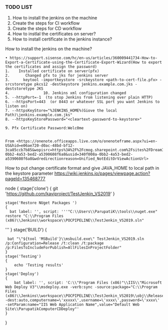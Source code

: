 

### TODO LIST

1. How to install the jenkins on the machine
2. Create the steps for CI workflow 
3. Create the steps for CD workflow
4. How to instlal the certificates on server?
5. How to install certificate in the jenkins instance?


How to install the jenkins on the machine?



	• https://support.sisense.com/hc/en-us/articles/360009441734-How-to-Export-a-Certificate-using-the-Certificate-Export-Wizard(How to export the certificates and assign the password)
	1.    Installed certificate on server(pfx) 
	2.       Changed pfx to jks for jenkins server 
	3.      keytool -importkeystore -srckeystore <path-to-cert-file.pfx> -srcstoretype pkcs12 -destkeystore jenkins.example.com.jks -deststoretype JKS 
	4.               10. Jenkins xml configuration changed  
	5. --httpPort=-1  (to stop Jenkins from listening over plain HTTP) 
	6. --httpsPort=443  (or 8443 or whatever SSL port you want Jenkins to listen on) 
	7. --httpsKeyStore="%JENKINS_HOME%(Giove the local Path)\jenkins.example.com.jks" 
	8. --httpsKeyStorePassword="<cleartext-password-to-keystore>" 
	 
	9. Pfx Certificate Password:Welc0me 
	 
	
	From <https://onenote.officeapps.live.com/o/onenoteframe.aspx?ui=en-US&hid=e06ae720-d0ac-48bd-bf12-3ca85ccb7b85&wopisrc=https%3A%2F%2Fcmog.sharepoint.com%2Fsites%2FDreamIT%2F_vti_bin%2Fwopi.ashx%2Ffolders%2F0716eb92061f43cd98cb2784d1391c54&wdorigin=teams&embed=1&embedded=1&removeshareui=1&hideheader=0&hidepagesearch=1&disablefile=0&disableview=0&disableprint=1&disablechat=1&jsapi=1&newsession=1&corrid=340f008a-0bb2-4a53-bed2-a5390608f6a8&usid=340f008a-0bb2-4a53-bed2-a5390608f6a8&wdredirectionreason=Unified_NotEditOrViewActionUrl> 
	
	
How to put change certificate format and give JAVA_HOME to local path in the keystore parameter
https://wiki.jenkins.io/pages/viewpage.action?pageId=135468777



node {
    stage('clone')
    {
      git 'https://github.com/kaviproject/TestJenkin_VS2019'
    }

    stage('Restore NUget Packages ')
    {
      bat label: '', script: '''"C:\\Users\\ParupatiK\\tools\\nuget.exe" restore "C:\\Program Files (x86)\\Jenkins\\workspace\\POCPIPELINE\\TestJenkin_VS2019.sln" 
'''
    }
    stage('BUILD')
    {
  
     bat "\"${tool 'MSBuild'}\\msbuild.exe\" TestJenkin_VS2019.sln /p:Configuration=Release /t:clean /t:package /p:FilesToIncludeForPublish=AllFilesInProjectFolder"
    }
    stage('Testing')
    {
        echo 'Testing results'
    }
    stage('Deploy')
    {
        bat label: '', script: 'C:\\"Program Files (x86)"\\IIS\\"Microsoft Web Deploy V3"\\msdeploy.exe -verb:sync -source:package="C:\\Program Files (x86)\\Jenkins\\workspace\\POCPIPELINE\\TestJenkin_VS2019\\obj\\Release\\Package\\TestJenkin_VS2019.zip" -dest:auto,computername=\'xxxxx\',username=\'xxxx\',password=\'xxxx\' -setParam:name="IIS Web Application Name",value="Default Web Site\\ParupatikComputerCDDeploy"'
    }
}


